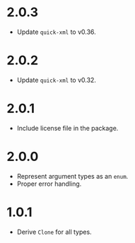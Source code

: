 # 2.0.3

- Update `quick-xml` to v0.36.

# 2.0.2

- Update `quick-xml` to v0.32.

# 2.0.1

- Include license file in the package.

# 2.0.0

- Represent argument types as an `enum`.
- Proper error handling.

# 1.0.1

- Derive `Clone` for all types.
